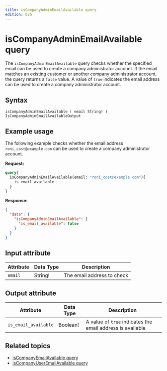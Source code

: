 ```yaml
---
title: isCompanyAdminEmailAvailable query
edition: b2b
---
```


# isCompanyAdminEmailAvailable query

The `isCompanyAdminEmailAvailable` query checks whether the specified email can be used to create a company administrator account. If the email matches an existing customer or another company administrator account, the query returns a `false` value. A value of `true` indicates the email address can be used to create a company administrator account.

## Syntax

`isCompanyAdminEmailAvailable ( email String! ) IsCompanyAdminEmailAvailableOutput`

## Example usage

The following example checks whether the email address `roni_cost@example.com` can be used to create a company administrator account.

**Request:**

```graphql
query{
  isCompanyAdminEmailAvailable(email: "roni_cost@example.com"){
    is_email_available
  }
}
```

**Response:**

```json
{
  "data": {
    "isCompanyAdminEmailAvailable": {
      "is_email_available": false
    }
  }
}
```

## Input attribute

Attribute |  Data Type | Description
--- | --- | ---
`email` | String! | The email address to check

## Output attribute

Attribute |  Data Type | Description
--- | --- | ---
`is_email_available` | Boolean! | A value of `true` indicates the email address is available

## Related topics

*  [isCompanyEmailAvailable query](is-company-email-available.md)
*  [isCompanyUserEmailAvailable query](is-company-user-email-available.md)
